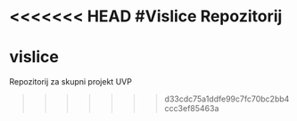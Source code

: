 <<<<<<< HEAD
#Vislice
Repozitorij 
=======
# vislice
Repozitorij za skupni projekt UVP
>>>>>>> d33cdc75a1ddfe99c7fc70bc2bb4ccc3ef85463a
